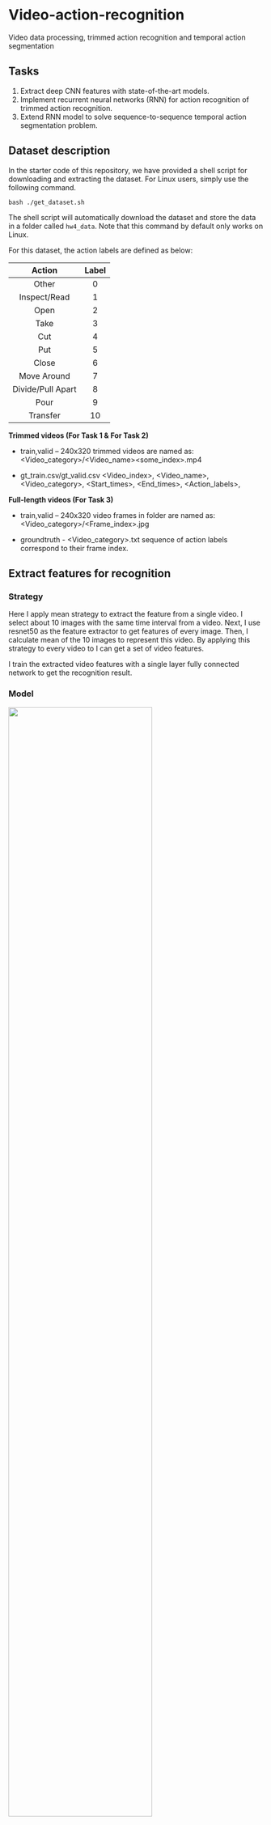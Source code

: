 # Video-action-recognition
Video data processing, trimmed action recognition and temporal action segmentation

## Tasks
1. Extract deep CNN features with state-of-the-art models.
2. Implement recurrent neural networks (RNN) for action recognition of trimmed action recognition.
3. Extend RNN model to solve sequence-to-sequence temporal action segmentation problem.

## Dataset description
In the starter code of this repository, we have provided a shell script for downloading and extracting the dataset. For Linux users, simply use the following command.

    bash ./get_dataset.sh
The shell script will automatically download the dataset and store the data in a folder called `hw4_data`. Note that this command by default only works on Linux. 

For this dataset, the action labels are defined as below:

|       Action      | Label |
|:-----------------:|:-----:|
| Other             | 0     |
| Inspect/Read      | 1     |
| Open              | 2     |
| Take              | 3     |
| Cut               | 4     |
| Put               | 5     |
| Close             | 6     |
| Move Around       | 7     |
| Divide/Pull Apart | 8     |
| Pour              | 9     |
| Transfer          | 10    |

**Trimmed videos (For Task 1 & For Task 2)**
* train,valid – 240x320 trimmed videos are named as: <Video_category>/<Video_name><some_index>.mp4

* gt_train.csv/gt_valid.csv
<Video_index>, <Video_name>, <Video_category>, 
<Start_times>, <End_times>, <Action_labels>, <Nouns>
  
**Full-length videos (For Task 3)**
* train,valid – 240x320 video frames in folder are named as: <Video_category>/<Frame_index>.jpg

* groundtruth - <Video_category>.txt 
sequence of action labels correspond to their frame index.

## Extract features for recognition 
### Strategy
Here I apply mean strategy to extract the feature from a single video. I select about 10 images with the same time interval from a video. Next, I use resnet50 as the feature extractor to get features of every image. Then, I calculate mean of the 10 images to represent this video. By applying this strategy to every video to I can get a set of video features. 

I train the extracted video features with a single layer fully connected network to get the recognition result.

### Model
<img src="p1_figure/p1_model.png" width="75%">

with batch size = 4, SGD(Learning rate = 1e-3, momentum=0.9)

### Results
<p float="left">
<img src="p1_figure/p1_train_valid_acc.jpg" width="40%"> 
<img src="p1_figure/p1_train_valid_loss.jpg" width="40%">
</p>

The recognition performance on validation dataset achives 51.11%.

### Visualization
<img src="p1_figure/p1_tsne_labels.jpg" width="50%">

## Trimmed action recognition
### Strategy
Here I use the same 10 images of each video, but this time I use a single layer lstm(hidden_layer=32). After getting the result of the last output, I use a single layer fully connected network to classify video actions.  

### Model
<img src="p2_figure/p2_model.png" width="75%">

with batch size = 10, SGD(Learning rate = 1e-3, momentum=0.9), fix CNN parameters, only training lstm and fc

### Results
<p float="left">
<img src="p2_figure/p2_train_valid_acc.jpg" width="40%"> 
<img src="p2_figure/p2_train_valid_loss.jpg" width="40%">
</p>

Validation dataset accuracy improve from 51.11% to 53.06%. The accuracy improves a little since the relation of consecutive frames is learned by the lstm layer.

### Visualization
<img src="p2_figure/p2_tsne_labels.jpg" width="50%">

## Temporal action segmentation
### Strategy
I random select 700 images and sort them into correct order. I use a single layer bi-directional lstm and a single layer fully connected network to predict action of each time frame.

### Model
<img src="p3_figure/p3_model.png" width="75%">

with, batch size = 1, Adam(Learning rate=1e-4) ,fix CNN parameters, only training lstm and fc, weight balanced (1-ratio)

### Results
<p float="left">
<img src="p3_figure/p3_train_valid_acc.jpg" width="40%"> 
<img src="p3_figure/p3_train_valid_loss.jpg" width="40%">
</p>

|            Videos            | Accuracy |
|:----------------------------:|:--------:|
| OP01-R02-TurkeySandwich      | 53.26%   |
| OP01-R04-ContinentalBreakfast| 59.67%   |
| OP01-R07-Pizza               | 55.00%   |
| OP03-R04-ContinentalBreakfast| 51.74%   |
| OP04-R04-ContinentalBreakfast| 62.95%   |
| OP05-R04-ContinentalBreakfast| 53.48%   |
| OP06-R03-BaconAndEggs        | 60.35%   |

### Visualization
<img src="p3_figure/legend.jpg" width="50%">
<img src="p3_figure/OP01-R07-Pizza.jpg" width="100%">

The upper stripe is ground truth, and the lower stripe is prediction.  
In this video, label 0(other), 4(cut), 7(move around) are easier to predict. The reason might be that they have larger portion than other labels in the dataset. They time length of their continuous frames are longer as well. In this unbalanced situation, the model will tend to learn and predict the actions. Even though I weight different actions before training according to their portion in dataset inversely, the results still stay the same.


## Running the test
Following commands will automatically download the model trained by myself to predict the results.

### Extract features for recognition

    bash ./p1.sh $1 $2 $3
-   `$1` is the folder containing the ***trimmed*** validation videos (e.g. `TrimmedVideos/video/valid/`).
-   `$2` is the path to the ground truth label file for the videos (e.g. `TrimmedVideos/label/gt_valid.csv`).
-   `$3` is the folder to output predicted labels (e.g. `./output/`).

### Trimmed action recognition

    bash ./p2.sh $1 $2 $3
-   `$1` is the folder containing the ***trimmed*** validation/test videos.
-   `$2` is the path to the ground truth label file for the videos (e.g. `TrimmedVideos/label/gt_valid.csv` or `TrimmedVideos/label/gt_test.csv`).
-   `$3` is the folder to output predicted labels (e.g. `./output/`).

### Temporal action segmentation

    bash ./p3.sh $1 $2
-   `$1` is the folder containing the ***full-length*** validation videos.
-   `$2` is the folder to output predicted labels (e.g. `./output/`).
